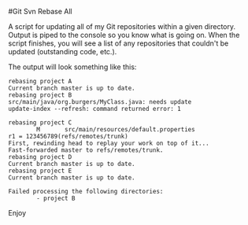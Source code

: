 #Git Svn Rebase All

A script for updating all of my Git repositories within a given directory. Output is piped to the console so you know what is going on. When the script finishes, you will see a list of any repositories that couldn't be updated (outstanding code, etc.).

The output will look something like this:

    rebasing project A
    Current branch master is up to date.
    rebasing project B
    src/main/java/org.burgers/MyClass.java: needs update
    update-index --refresh: command returned error: 1
    
    rebasing project C
            M       src/main/resources/default.properties
    r1 = 123456789(refs/remotes/trunk)
    First, rewinding head to replay your work on top of it...
    Fast-forwarded master to refs/remotes/trunk.
    rebasing project D
    Current branch master is up to date.
    rebasing project E
    Current branch master is up to date.

    Failed processing the following directories:
            - project B

Enjoy			